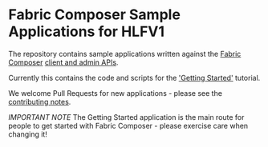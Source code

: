 # Fabric Composer Sample Applications for HLFV1

The repository contains sample applications written against the [Fabric Composer](https://github.com/fabric-composer/fabric-composer) [client and admin APIs](https://fabric-composer.github.io/jsdoc/index.html).

Currently this contains the code and scripts for the ['Getting Started'](https://fabric-composer.github.io/installing/quickstart.html) tutorial.

We welcome Pull Requests for new applications - please see the [contributing notes](https://github.com/fabric-composer/fabric-composer/blob/master/CONTRIBUTING.md).

*IMPORTANT NOTE*  The Getting Started application is the main route for people to get started with Fabric Composer - please exercise care when changing it!
